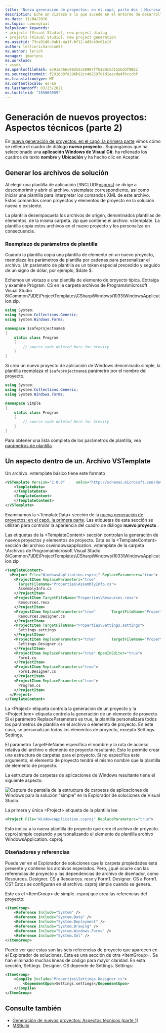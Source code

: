 ```yaml
---
title: 'Nueva generación de proyectos: en el capó, parte dos | Microsoft Docs'
description: Eche un vistazo a lo que sucede en el entorno de desarrollo integrado (IDE) de Visual Studio a medida que crea su propio tipo de proyecto (parte 2 de 2).
ms.date: 11/04/2016
ms.topic: conceptual
helpviewer_keywords:
- projects [Visual Studio], new project dialog
- projects [Visual Studio], new project generation
ms.assetid: 73ce91d8-0ab1-4a1f-bf12-4d3c49c01e13
author: leslierichardson95
ms.author: lerich
manager: jmartens
ms.workload:
- vssdk
ms.openlocfilehash: e391ad66c9925dc68997ff610dc5d1556ddf09b2
ms.sourcegitcommit: f2916d8fd296b92cc402597d1d1eecda4f6cccbf
ms.translationtype: MT
ms.contentlocale: es-ES
ms.lasthandoff: 03/25/2021
ms.locfileid: "105063089"
---
```

# <a name="new-project-generation-under-the-hood-part-two"></a>Generación de nuevos proyectos: Aspectos técnicos (parte 2)

En [nueva generación de proyectos: en el capó, la primera parte](../../extensibility/internals/new-project-generation-under-the-hood-part-one.md) vimos cómo se rellena el cuadro de diálogo **nuevo proyecto** . Supongamos que ha seleccionado una **aplicación Windows de Visual C#**, ha rellenado los cuadros de texto **nombre** y **Ubicación** y ha hecho clic en Aceptar.

## <a name="generating-the-solution-files"></a>Generar los archivos de solución
 Al elegir una plantilla de aplicación [!INCLUDE[vsprvs](../../code-quality/includes/vsprvs_md.md)] se dirige a descomprimir y abrir el archivo. vstemplate correspondiente, así como iniciar una plantilla para interpretar los comandos XML de este archivo. Estos comandos crean proyectos y elementos de proyecto en la solución nueva o existente.

 La plantilla desempaqueta los archivos de origen, denominados plantillas de elementos, de la misma carpeta. zip que contiene el archivo. vstemplate. La plantilla copia estos archivos en el nuevo proyecto y los personaliza en consecuencia.

### <a name="template-parameter-replacement"></a>Reemplazo de parámetros de plantilla
 Cuando la plantilla copia una plantilla de elemento en un nuevo proyecto, reemplaza los parámetros de plantilla por cadenas para personalizar el archivo. Un parámetro de plantilla es un token especial precedido y seguido de un signo de dólar, por ejemplo, $date $.

 Echemos un vistazo a una plantilla de elemento de proyecto típica. Extraiga y examine Program. CS en la carpeta archivos de Programa\microsoft Visual Studio 8\Common7\IDE\ProjectTemplates\CSharp\Windows\1033\WindowsApplication.zip.

```csharp
using System;
using System.Collections.Generic;
using System.Windows.Forms;

namespace $safeprojectname$
{
    static class Program
    {
        // source code deleted here for brevity
    }
}
```

Si crea un nuevo proyecto de aplicación de Windows denominado simple, la plantilla reemplaza el `$safeprojectname$` parámetro por el nombre del proyecto.

```csharp
using System;
using System.Collections.Generic;
using System.Windows.Forms;

namespace Simple
{
    static class Program
    {
        // source code deleted here for brevity
    }
}
```

 Para obtener una lista completa de los parámetros de plantilla, vea [parámetros de plantilla](../../ide/template-parameters.md).

## <a name="a-look-inside-a-vstemplate-file"></a>Un aspecto dentro de un. Archivo VSTemplate
 Un archivo. vstemplate básico tiene este formato

```xml
<VSTemplate Version="2.0.0"     xmlns="http://schemas.microsoft.com/developer/vstemplate/2005"     Type="Project">
    <TemplateData>
    </TemplateData>
    <TemplateContent>
    </TemplateContent>
</VSTemplate>
```

 Examinamos la \<TemplateData> sección de la [nueva generación de proyectos: en el capó, la primera parte](../../extensibility/internals/new-project-generation-under-the-hood-part-one.md). Las etiquetas de esta sección se utilizan para controlar la apariencia del cuadro de diálogo **nuevo proyecto** .

 Las etiquetas de la \<TemplateContent> sección controlan la generación de nuevos proyectos y elementos de proyecto. Esta es la \<TemplateContent> sección del archivo cswindowsapplication. vstemplate de la carpeta \Archivos de Programa\microsoft Visual Studio 8\Common7\IDE\ProjectTemplates\CSharp\Windows\1033\WindowsApplication.zip

```xml
<TemplateContent>
  <Project File="WindowsApplication.csproj" ReplaceParameters="true">
    <ProjectItem ReplaceParameters="true"
      TargetFileName="Properties\AssemblyInfo.cs">
      AssemblyInfo.cs
    </ProjectItem>
    <ProjectItem TargetFileName="Properties\Resources.resx">
      Resources.resx
    </ProjectItem>
    <ProjectItem ReplaceParameters="true"       TargetFileName="Properties\Resources.Designer.cs">
      Resources.Designer.cs
    </ProjectItem>
    <ProjectItem TargetFileName="Properties\Settings.settings">
      Settings.settings
    </ProjectItem>
    <ProjectItem ReplaceParameters="true"       TargetFileName="Properties\Settings.Designer.cs">
      Settings.Designer.cs
    </ProjectItem>
    <ProjectItem ReplaceParameters="true" OpenInEditor="true">
      Form1.cs
    </ProjectItem>
    <ProjectItem ReplaceParameters="true">
      Form1.Designer.cs
    </ProjectItem>
    <ProjectItem ReplaceParameters="true">
      Program.cs
    </ProjectItem>
  </Project>
</TemplateContent>
```

 La \<Project> etiqueta controla la generación de un proyecto y la \<ProjectItem> etiqueta controla la generación de un elemento de proyecto. Si el parámetro ReplaceParameters es true, la plantilla personalizará todos los parámetros de plantilla en el archivo o elemento de proyecto. En este caso, se personalizan todos los elementos de proyecto, excepto Settings. Settings.

 El parámetro TargetFileName especifica el nombre y la ruta de acceso relativa del archivo o elemento de proyecto resultante. Esto le permite crear una estructura de carpetas para el proyecto. Si no especifica este argumento, el elemento de proyecto tendrá el mismo nombre que la plantilla de elemento de proyecto.

 La estructura de carpetas de aplicaciones de Windows resultante tiene el siguiente aspecto:

 ![Captura de pantalla de la estructura de carpetas de aplicaciones de Windows para la solución "simple" en la Explorador de soluciones de Visual Studio.](../../extensibility/internals/media/simplesolution.png)

 La primera y única \<Project> etiqueta de la plantilla lee:

```xml
<Project File="WindowsApplication.csproj" ReplaceParameters="true">
```

 Esto indica a la nueva plantilla de proyecto que cree el archivo de proyecto. csproj simple copiando y personalizando el elemento de plantilla archivo WindowsApplication. csproj.

### <a name="designers-and-references"></a>Diseñadores y referencias
 Puede ver en el Explorador de soluciones que la carpeta propiedades está presente y contiene los archivos esperados. Pero, ¿qué ocurre con las referencias de proyecto y las dependencias de archivo de diseñador, como Resources. Designer. CS a Resources. resx y Form1. Designer. CS a Form1. CS?  Estos se configuran en el archivo. csproj simple cuando se genera.

 Este es el \<ItemGroup> de simple. csproj que crea las referencias del proyecto:

```xml
<ItemGroup>
    <Reference Include="System" />
    <Reference Include="System.Data" />
    <Reference Include="System.Deployment" />
    <Reference Include="System.Drawing" />
    <Reference Include="System.Windows.Forms" />
    <Reference Include="System.Xml" />
</ItemGroup>
```

 Puede ver que estas son las seis referencias de proyecto que aparecen en el Explorador de soluciones. Esta es una sección de otra \<ItemGroup> . Se han eliminado muchas líneas de código para mayor claridad. En esta sección, Settings. Designer. CS depende de Settings. Settings:

```xml
<ItemGroup>
    <Compile Include="Properties\Settings.Designer.cs">
        <DependentUpon>Settings.settings</DependentUpon>
    </Compile>
</ItemGroup>
```

## <a name="see-also"></a>Consulte también

- [Generación de nuevos proyectos: Aspectos técnicos (parte 1)](../../extensibility/internals/new-project-generation-under-the-hood-part-one.md)
- [MSBuild](../../msbuild/msbuild.md)
